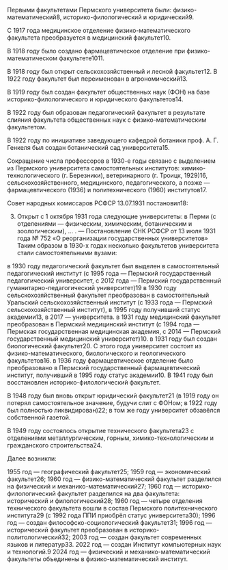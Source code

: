 
 Первыми факультетами Пермского университета были: физико-математический8, историко-филологический и
 юридический9.

 С 1917 года медицинское отделение физико-математического факультета преобразуется в медицинский факультет10.

 В 1918 году было создано фармацевтическое отделение при физико-математическом факультете1011.

 В 1918 году был открыт сельскохозяйственный и лесной факультет12. В 1922 году факультет был переименован в
 агрономический13.

 В 1919 году был создан факультет общественных наук (ФОН) на базе историко-филологического и юридического
 факультетов14.

 В 1922 году был образован педагогический факультет в результате слияния факультета общественных наук с
 физико-математическим факультетом.

 В 1922 году по инициативе заведующего кафедрой ботаники проф. А. Г. Генкеля был создан ботанический сад
 университета15.

 Сокращение числа профессоров в 1930-е годы связано с выделением из Пермского университета самостоятельных
 институтов: химико-технологического (г. Березники), ветеринарного (г. Троицк, 1929)16, сельскохозяйственного,
 медицинского, педагогического, а позже — фармацевтического (1936) и политехнического (1960) институтов17.

 Совет народных комиссаров РСФСР 13.07.1931 постановил18:

 3. Открыт с 1 октября 1931 года следующие университеты: в Перми (с отделениями — физическим, химическим,
 ботаническим и зоологическим), … .
 — Постановление СНК РСФСР от 13 июля 1931 года № 752 «О реорганизации государственных университетов»
 Таким образом в 1930-х годах несколько факультетов университета стали самостоятельными вузами:

 в 1930 году педагогический факультет был выделен в самостоятельный педагогический институт (с 1995 года — Пермский
 государственный педагогический университет, с 2012 года — Пермский государственный гуманитарно-педагогический
 университет)19
 в 1930 году сельскохозяйственный факультет преобразован в самостоятельный Уральский сельскохозяйственный институт (с
 1933 года — Пермский сельскохозяйственный институт), в 1995 году получивший статус академии13, в 2017 —
 университета.
 в 1931 году медицинский факультет преобразован в Пермский медицинский институт (с 1994 года — Пермская
 государственная медицинская академия, с 2014 — Пермский государственный медицинский университет)10.
 в 1931 году был создан биологический факультет20. С этого года университет состоит из физико-математического,
 биологического и геологического факультетов16.
 в 1936 году фармацевтическое отделение было преобразовано в Пермский государственный фармацевтический институт,
 получивший в 1995 году статус академии10.
 В 1941 году был восстановлен историко-филологический факультет.

 В 1948 году был вновь открыт юридический факультет21 (в 1919 году он потерял самостоятельное значение, будучи слит
 с ФОНом; в 1922 году был полностью ликвидирован)22; в том же году университет обзавёлся собственной газетой.

 В 1949 году состоялось открытие технического факультета23 с отделениями металлургическим, горным,
 химико-технологическим и гражданского строительства24.

 Далее возникли:

 1955 год — географический факультет25;
 1959 год — экономический факультет26;
 1960 год — физико-математический факультет разделился на физический и механико-математический27;
 1960 год — историко-филологический факультет разделился на два факультета: исторический и филологический28;
 1960 год — четыре отделения технического факультета вошли в состав Пермского политехнического института29 (с 1992
 года ППИ приобрёл статус университета30);
 1996 год — создан философско-социологический факультет31;
 1996 год — исторический факультет преобразован в историко-политологический32;
 2003 год — создан факультет современных языков и литератур33.
 2022 год — создан Институт компьютерных наук и технологий.9
 2024 год — физический и механико-математический факультеты объединены в физико-математический институт.



